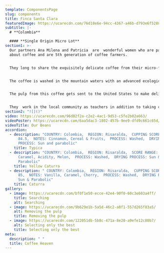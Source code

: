 ```yaml
---
template: ComponentsPage
slug: components
title: Finca Santa Clara
featuredImage: https://ucarecdn.com/76d18e6e-94cc-4367-a46b-d793e6f52887/
subtitle: |-
  # **Colombia**

  #### **Single Origin Micro Lot**
section1: >-
  Our partners Ana Milena and Patricia  are  wonderful women who are passionate
  about coffee and are 5th generation of coffee farmers.


  They long to share the exquisitely delicate coffee from their micro-farm located in a high altitude nature reserve 1,900 meters above sea level with the world. 


  The coffee is washed in the mountain waters with an advanced ecological system, and after its honey and washing residues go into purification tanks before the land receives them back as a nurishing compost.


  The pulp from this coffee gets sent to the United States to make delicious infusions and it has been classified among the 13 best farms for its taste and standout ecological practices.


  They  work in the local community as teachers in addition to taking care of their amazing coffee farm. Over the course of 5 years, they have planted more than 4,000 trees to develop a beautiful project known as "A coffee to heal the forest"
section2: "![]()"
video: https://ucarecdn.com/96d02f2a-c2e2-4ac1-9d53-c5fe2b02a663/
videoPoster: https://ucarecdn.com/6aa5dac3-1802-457b-9ee9-dfd9c661c65d/
videoTitle: Our Beans
accordion:
  - description: "COUNTRY: Colombia,  REGION: Risaralda,  CUPPING SCORE:
      84.5,  NOTES: Cinnamon, Cereal & Fruits,  PROCESS: Washed,  DRYING
      PROCESS: Sun and parabolic"
    title: Typica
  - description: "COUNTRY: Colombia,  REGION: Risaralda,  SCORE RANGE: 86.5,  NOTES:
      Caramel, Acidity, Melon,  PROCESS: Washed,  DRYING PROCESS: Sun &
      Parabolic"
    title: Yellow Caturra
  - description: " COUNTRY: Colombia,  REGION: Risaralda,  CUPPING SCORE:
      85,  NOTES: Vanilla, Caramel, Cherry,  PROCESS: Washed,  DRYING PROCESS:
      Sun & Parabolic"
    title: Caturra
gallery:
  - image: https://ucarecdn.com/bf0f1e50-ecce-42e4-90f0-60c3e603a4ff/
    title: Searching
    alt: Searching
  - image: https://ucarecdn.com/9b629e1b-5a5d-46c2-a8f1-557d265f83a5/
    alt: Removing the pulp
    title: Removing the pulp
  - image: https://ucarecdn.com/122051db-5b8c-471a-8e20-a9efe12c80b7/
    alt: Selecting only the best
    title: Selecting only the best
meta:
  description: " "
  title: Coffee Heaven
---
```

